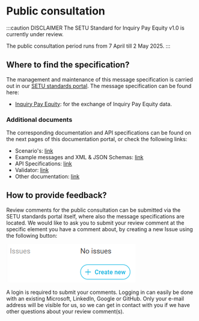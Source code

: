 # Public consultation

:::caution DISCLAIMER
The SETU Standard for Inquiry Pay Equity v1.0 is currently under review.

The public consultation period runs from 7 April till 2 May 2025.
:::

## Where to find the specification?

The management and maintenance of this message specification is carried out in our [SETU standards portal](https://setu.semantic-treehouse.nl/). The message specification can be found here:

- [Inquiry Pay Equity](https://setu.semantic-treehouse.nl/message-model-tree/Message_39959e0f-7327-4eb8-900c-ed33b0089b0f?panes=element_tree:Message_39959e0f-7327-4eb8-900c-ed33b0089b0f:dqdk37:primary): for the exchange of Inquiry Pay Equity data.

### Additional documents

The corresponding documentation and API specifications can be found on the next pages of this documentation portal, or check the following links:

- Scenario's: [link](./scenarios.md)
- Example messages and XML & JSON Schemas: [link](https://github.com/setu-standards/xml-specifications/tree/main/setu-inlenersbeloning/v1.0)
- API Specifications: [link](https://standard.setu.nl/docs/api/oas-gelijkwaardige-beloning)
- Validator: [link](https://setu.semantic-treehouse.nl/validator/SyntaxBinding_7468e93a-fd12-433b-8c05-0c52f4048cec)
- Other documentation: [link](../README.md)

## How to provide feedback?

Review comments for the public consultation can be submitted via the SETU standards portal itself, where also the message specifications are located. We would like to ask you to submit your review comment at the specific element you have a comment about, by creating a new Issue using the following button:

![](../../static/img/issues.png)

A login is required to submit your comments. Logging in can easily be done with an existing Microsoft, LinkedIn, Google or GitHub. Only your e-mail address will be visible for us, so we can get in contact with you if we have other questions about your review comment(s).
